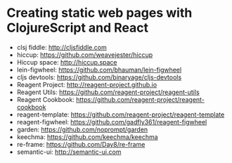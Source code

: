 # Creating static web pages with ClojureScript and React

* clsj fiddle: http://cljsfiddle.com
* hiccup: https://github.com/weavejester/hiccup
* Hiccup space: http://hiccup.space
* lein-figwheel: https://github.com/bhauman/lein-figwheel
* cljs devtools: https://github.com/binaryage/cljs-devtools
* Reagent Project: http://reagent-project.github.io
* Reagent Utils: https://github.com/reagent-project/reagent-utils
* Reagent Cookbook: https://github.com/reagent-project/reagent-cookbook
* reagent-template: https://github.com/reagent-project/reagent-template
* reagent-figwheel: https://github.com/gadfly361/reagent-figwheel
* garden: https://github.com/noprompt/garden
* keechma: https://github.com/keechma/keechma
* re-frame: https://github.com/Day8/re-frame
* semantic-ui: http://semantic-ui.com

